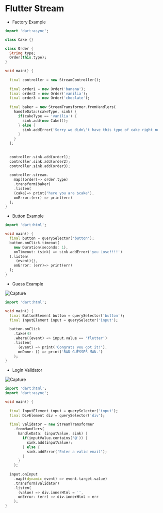 # Flutter Stream 

* Factory Example
``` dart
import 'dart:async';

class Cake {}

class Order {
  String type;
  Order(this.type);
}

void main() {
  
  final controller = new StreamController();
  
  final order1 = new Order('banana');
  final order2 = new Order('vanilia');
  final order3 = new Order('choclate');
  
  final baker = new StreamTransformer.fromHandlers(
    handleData:(cakeType, sink) {
      if(cakeType == 'vanilia') {
        sink.add(new Cake());
      } else {
        sink.addError('Sorry we didn\'t have this type of cake right now');
      }
    }
  );
  
  
  controller.sink.add(order1);
  controller.sink.add(order2);
  controller.sink.add(order3);
  
  controller.stream.
    map((order)=> order.type)
    .transform(baker)
    .listen(
    (cake)=> print('here you are $cake'),
    onError:(err) => print(err)
  );
}
``` 


* Button Example 
``` dart
import 'dart:html';

void main() {
  final button = querySelector('button');
  button.onClick.timeout(
    new Duration(seconds: 1),
    onTimeout: (sink) => sink.addError('you Lose!!!!')
  ).listen(
     (event){},
    onError: (err)=> print(err)
  );
}
```

* Guess Example

![Capture](https://user-images.githubusercontent.com/49618856/97795690-c0d2e300-1c11-11eb-8b52-8d87e398e22c.PNG)

```dart
import 'dart:html';

void main() {
  final ButtonElement button = querySelector('button');
  final InputElement input = querySelector('input');
  
  button.onClick
    .take(4)
    .where((event) => input.value == 'flutter')
    .listen(
      (event) => print('Congrats you got it!'),
      onDone: () => print('BAD GUESSES MAN.')
    );
}
```

* Login Validator

![Capture](https://user-images.githubusercontent.com/49618856/97796095-a18a8480-1c16-11eb-8a32-bfe0cd5a5db0.PNG)
```dart
import 'dart:html';
import 'dart:async';

void main() {
  
  final InputElement input = querySelector('input'); 
  final DivElement div = querySelector('div');
  
  final validator = new StreamTransformer
    .fromHandlers(
      handleData: (inputValue, sink) {
        if(inputValue.contains('@')) {
          sink.add(inputValue);
        } else {
          sink.addError('Enter a valid email');
        }
      } 
    );
  
  input.onInput
    .map((dynamic event) => event.target.value)
    .transform(validator)
    .listen(
      (value) => div.innerHtml = '',
      onError: (err) => div.innerHtml = err
    );
}
```
